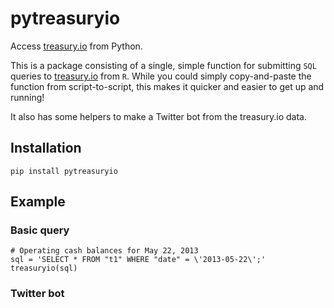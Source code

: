 pytreasuryio
======
Access [treasury.io](http://treasury.io) from Python.

This is a package consisting of a single, simple function for submitting `SQL` queries to [treasury.io](http://treasury.io) from `R`. While you could simply copy-and-paste the function from script-to-script, this makes it quicker and easier to get up and running!

It also has some helpers to make a Twitter bot from the treasury.io data.

## Installation

    pip install pytreasuryio

## Example

### Basic query

    # Operating cash balances for May 22, 2013
    sql = 'SELECT * FROM "t1" WHERE "date" = \'2013-05-22\';'
    treasuryio(sql)

### Twitter bot
